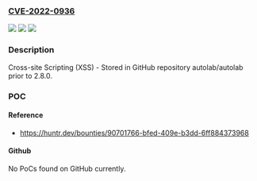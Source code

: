### [CVE-2022-0936](https://cve.mitre.org/cgi-bin/cvename.cgi?name=CVE-2022-0936)
![](https://img.shields.io/static/v1?label=Product&message=autolab%2Fautolab&color=blue)
![](https://img.shields.io/static/v1?label=Version&message=n%2Fa&color=blue)
![](https://img.shields.io/static/v1?label=Vulnerability&message=CWE-79%20Improper%20Neutralization%20of%20Input%20During%20Web%20Page%20Generation%20('Cross-site%20Scripting')&color=brighgreen)

### Description

Cross-site Scripting (XSS) - Stored in GitHub repository autolab/autolab prior to 2.8.0.

### POC

#### Reference
- https://huntr.dev/bounties/90701766-bfed-409e-b3dd-6ff884373968

#### Github
No PoCs found on GitHub currently.

